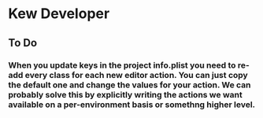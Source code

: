 # Kew Developer

## To Do

### When you update keys in the project info.plist you need to re-add every class for each new editor action. You can just copy the default one and change the values for your action. We can probably solve this by explicitly writing the actions we want available on a per-environment basis or somethng higher level.

